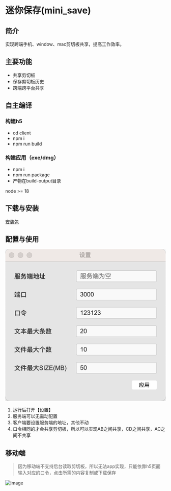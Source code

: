 # 迷你保存(mini_save)

## 简介
实现跨端手机、window、mac剪切板共享，提高工作效率。

## 主要功能
- 共享剪切板
- 保存剪切板历史
- 跨端跨平台共享

## 自主编译
### 构建h5
- cd client
- npm i
- npm run build

### 构建应用（exe/dmg）
- npm i
- npm run package
- 产物在build-output目录

node >= 18

## 下载与安装
[安装包](https://github.com/iamtang/mini_save/releases/)

## 配置与使用
![setting](./setting.png)
1. 运行后打开【设置】
2. 服务端可以无需动配置
3. 客户端要设置服务端的地址，其他不动
4. 口令相同的才会共享剪切板，所以可以实现AB之间共享，CD之间共享，AC之间不共享


## 移动端

> 因为移动端不支持后台读取剪切板，所以无法app实现，只能依靠h5页面
> 输入对应的口令，点击所需的内容复制或下载保存

![image](https://github.com/user-attachments/assets/8325dcc6-063b-4a52-8885-435e2e256e15)
